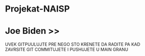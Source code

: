 # Projekat-NAISP
# Joe Biden >>
UVEK GITPUULUJTE PRE NEGO STO KRENETE DA RADITE PA KAD ZAVRSITE GIT COMMITUJETE I PUSHUJETE U MAIN GRANU
